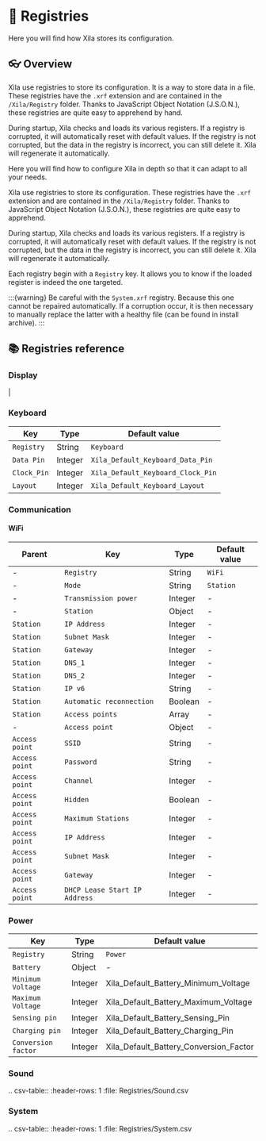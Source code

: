 # 📜 Registries

Here you will find how Xila stores its configuration.

## 👓 Overview

Xila use registries to store its configuration. It is a way to store data in a file. These registries have the `.xrf` extension and are contained in the `/Xila/Registry` folder. Thanks to JavaScript Object Notation (J.S.O.N.), these registries are quite easy to apprehend by hand.

During startup, Xila checks and loads its various registers. If a registry is corrupted, it will automatically reset with default values. If the registry is not corrupted, but the data in the registry is incorrect, you can still delete it. Xila will regenerate it automatically.

Here you will find how to configure Xila in depth so that it can adapt to all your needs.

Xila use registries to store its configuration.
These registries have the `.xrf` extension and are contained in the `/Xila/Registry` folder.
Thanks to JavaScript Object Notation (J.S.O.N.), these registries are quite easy to apprehend.

During startup, Xila checks and loads its various registers.
If a registry is corrupted, it will automatically reset with default values.
If the registry is not corrupted, but the data in the registry is incorrect, you can still delete it.
Xila will regenerate it automatically.

Each registry begin with a `Registry` key.
It allows you to know if the loaded register is indeed the one targeted.

:::{warning}
Be careful with the `System.xrf` registry. Because this one cannot be repaired automatically.
If a corruption occur, it is then necessary to manually replace the latter with a healthy file (can be found in install archive).
:::

## 📚 Registries reference

### Display

| 

### Keyboard

| Key         | Type    | Default value                     |
| ----------- | ------- | --------------------------------- |
| `Registry`  | String  | `Keyboard`                        |
| `Data Pin`  | Integer | `Xila_Default_Keyboard_Data_Pin`  |
| `Clock_Pin` | Integer | `Xila_Default_Keyboard_Clock_Pin` |
| `Layout`    | Integer | `Xila_Default_Keyboard_Layout`    |


### Communication

#### WiFi

| Parent         | Key                           | Type    | Default value |
| -------------- | ----------------------------- | ------- | ------------- |
| -              | `Registry`                    | String  | `WiFi`        |
| -              | `Mode`                        | String  | `Station`     |
| -              | `Transmission power`          | Integer | -             |
| -              | `Station`                     | Object  | -             |
| `Station`      | `IP Address`                  | Integer | -             |
| `Station`      | `Subnet Mask`                 | Integer | -             |
| `Station`      | `Gateway`                     | Integer | -             |
| `Station`      | `DNS_1`                       | Integer | -             |
| `Station`      | `DNS_2`                       | Integer | -             |
| `Station`      | `IP v6`                       | String  | -             |
| `Station`      | `Automatic reconnection`      | Boolean | -             |
| `Station`      | `Access points`               | Array   | -             |
| -              | `Access point`                | Object  | -             |
| `Access point` | `SSID`                        | String  | -             |
| `Access point` | `Password`                    | String  | -             |
| `Access point` | `Channel`                     | Integer | -             |
| `Access point` | `Hidden`                      | Boolean | -             |
| `Access point` | `Maximum Stations`            | Integer | -             |
| `Access point` | `IP Address`                  | Integer | -             |
| `Access point` | `Subnet Mask`                 | Integer | -             |
| `Access point` | `Gateway`                     | Integer | -             |
| `Access point` | `DHCP Lease Start IP Address` | Integer | -             |




### Power

| Key                 | Type    | Default value                          |
| ------------------- | ------- | -------------------------------------- |
| `Registry`          | String  | `Power`                                |
| `Battery`           | Object  | -                                      |
| `Minimum Voltage`   | Integer | Xila_Default_Battery_Minimum_Voltage   |
| `Maximum Voltage`   | Integer | Xila_Default_Battery_Maximum_Voltage   |
| `Sensing pin`       | Integer | Xila_Default_Battery_Sensing_Pin       |
| `Charging pin`      | Integer | Xila_Default_Battery_Charging_Pin      |
| `Conversion factor` | Integer | Xila_Default_Battery_Conversion_Factor |

### Sound

.. csv-table::
    :header-rows:   1
    :file:          Registries/Sound.csv

### System

.. csv-table::
    :header-rows:   1
    :file:          Registries/System.csv



